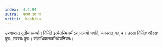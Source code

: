 ```yaml
---
index:  4.4.94
sutra:  उरसो ऽण् च
vritti:  kashika 
---
```


उरःशब्दात् तृतीयासमर्थान् निर्मिते इत्येतस्मिन्नर्थे ऽण् प्रत्ययो भवति, चकारात् यत् च। उरसा निर्मितः औरसः पुत्रः, उरस्यः पुत्रः। संज्ञाधिकारादभिधेयनियमः।

